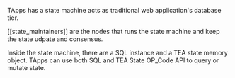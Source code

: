 TApps has a state machine acts as traditional web application's database tier.

[[state_maintainers]] are the nodes that runs the state machine and keep the state udpate and consensus.

Inside the state machine, there are a SQL instance and a TEA state memory object. TApps can use both SQL and TEA State OP_Code API to query or mutate state.